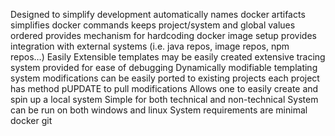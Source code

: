 Designed to simplify development
automatically names docker artifacts
simplifies docker commands
keeps project/system and global values ordered
provides mechanism for hardcoding docker image setup
provides integration with external systems (i.e. java repos, image repos, npm repos…)
Easily Extensible
templates may be easily created
extensive tracing system provided for
ease of debugging
Dynamically modifiable
templating system modifications can be
easily ported to existing projects
each project has method pUPDATE to
pull modifications
Allows one to easily create and spin up a
local system
Simple for both technical and non-technical
System can be run on both windows and linux
System requirements are minimal
docker
git

